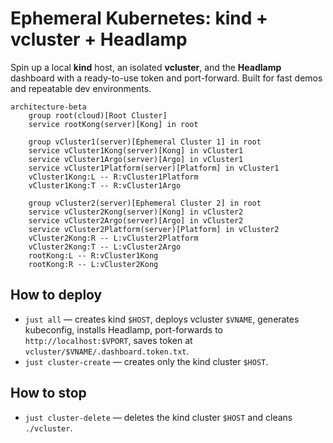 # Ephemeral Kubernetes: kind + vcluster + Headlamp

Spin up a local **kind** host, an isolated **vcluster**, and the **Headlamp** dashboard with a ready-to-use token and port-forward. Built for fast demos and repeatable dev environments.

```mermaid
architecture-beta
    group root(cloud)[Root Cluster]
    service rootKong(server)[Kong] in root

    group vCluster1(server)[Ephemeral Cluster 1] in root
    service vCluster1Kong(server)[Kong] in vCluster1
    service vCluster1Argo(server)[Argo] in vCluster1
    service vCluster1Platform(server)[Platform] in vCluster1
    vCluster1Kong:L -- R:vCluster1Platform
    vCluster1Kong:T -- R:vCluster1Argo

    group vCluster2(server)[Ephemeral Cluster 2] in root
    service vCluster2Kong(server)[Kong] in vCluster2
    service vCluster2Argo(server)[Argo] in vCluster2
    service vCluster2Platform(server)[Platform] in vCluster2
    vCluster2Kong:R -- L:vCluster2Platform
    vCluster2Kong:T -- L:vCluster2Argo
    rootKong:L -- R:vCluster1Kong
    rootKong:R -- L:vCluster2Kong
```

## How to deploy

- `just all` — creates kind `$HOST`, deploys vcluster `$VNAME`, generates kubeconfig, installs Headlamp, port-forwards to `http://localhost:$VPORT`, saves token at `vcluster/$VNAME/.dashboard.token.txt`.
- `just cluster-create` — creates only the kind cluster `$HOST`.

## How to stop

- `just cluster-delete` — deletes the kind cluster `$HOST` and cleans `./vcluster`.
